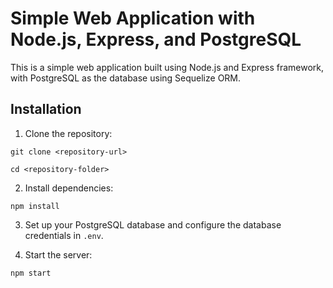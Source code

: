 # Simple Web Application with Node.js, Express, and PostgreSQL

This is a simple web application built using Node.js and Express framework, with PostgreSQL as the database using Sequelize ORM.

## Installation

1. Clone the repository:
``` 
git clone <repository-url>
```
```
cd <repository-folder>
```

2. Install dependencies:
```
npm install
```

3. Set up your PostgreSQL database and configure the database credentials in `.env`.

4. Start the server:
```
npm start
```

